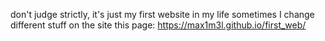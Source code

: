 don't judge strictly, it's just my first website in my life
sometimes I change different stuff on the site
this page: https://max1m3l.github.io/first_web/
